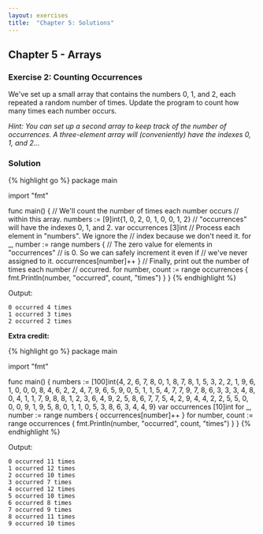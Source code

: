 ```yaml
---
layout: exercises
title:  "Chapter 5: Solutions"
---
```


## Chapter 5 - Arrays

### Exercise 2: Counting Occurrences

We've set up a small array that contains the numbers 0, 1, and 2, each repeated a random number of times. Update the program to count how many times each number occurs.

*Hint: You can set up a second array to keep track of the number of occurrences. A three-element array will (conveniently) have the indexes 0, 1, and 2...*

### Solution

{% highlight go %}
package main

import "fmt"

func main() {
	// We'll count the number of times each number occurs
	// within this array.
	numbers := [9]int{1, 0, 2, 0, 1, 0, 0, 1, 2}
	// "occurrences" will have the indexes 0, 1, and 2.
	var occurrences [3]int
	// Process each element in "numbers". We ignore the
	// index because we don't need it.
	for _, number := range numbers {
		// The zero value for elements in "occurrences"
		// is 0. So we can safely increment it even if
		// we've never assigned to it.
		occurrences[number]++
	}
	// Finally, print out the number of times each number
	// occurred.
	for number, count := range occurrences {
		fmt.Println(number, "occurred", count, "times")
	}
}
{% endhighlight %}

<!-- You can try this on the [Go Playground](https://play.golang.org/p/7BEaDZ0G12M). -->

Output:

``` text
0 occurred 4 times
1 occurred 3 times
2 occurred 2 times
```

**Extra credit:**

{% highlight go %}
package main

import "fmt"

func main() {
	numbers := [100]int{4, 2, 6, 7, 8, 0, 1, 8, 7, 8,
		1, 5, 3, 2, 2, 1, 9, 6, 1, 0, 0, 0, 8, 4, 6,
		2, 2, 4, 7, 9, 6, 5, 9, 0, 5, 1, 1, 5, 4, 7,
		7, 9, 7, 8, 6, 3, 3, 3, 4, 8, 0, 4, 1, 1, 7,
		9, 8, 8, 1, 2, 3, 6, 4, 9, 2, 5, 8, 6, 7, 7,
		5, 4, 2, 9, 4, 4, 2, 2, 5, 5, 0, 0, 0, 9, 1,
		9, 5, 8, 0, 1, 1, 0, 5, 3, 8, 6, 3, 4, 4, 9}
	var occurrences [10]int
	for _, number := range numbers {
		occurrences[number]++
	}
	for number, count := range occurrences {
		fmt.Println(number, "occurred", count, "times")
	}
}
{% endhighlight %}

Output:

``` text
0 occurred 11 times
1 occurred 12 times
2 occurred 10 times
3 occurred 7 times
4 occurred 12 times
5 occurred 10 times
6 occurred 8 times
7 occurred 9 times
8 occurred 11 times
9 occurred 10 times
```

